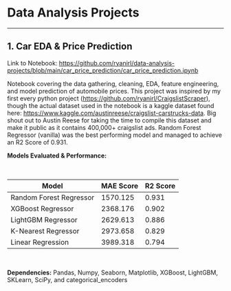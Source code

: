 # Data Analysis Projects

---

## 1. Car EDA & Price Prediction

Link to Notebook: https://github.com/ryanirl/data-analysis-projects/blob/main/car_price_prediction/car_price_prediction.ipynb

Notebook covering the data gathering, cleaning, EDA, feature engineering, and
model prediction of automobile prices. This project was inspired by my first
every python project (https://github.com/ryanirl/CraigslistScraper), though the
actual dataset used in the notebook is a kaggle dataset found here:
https://www.kaggle.com/austinreese/craigslist-carstrucks-data. Big shout out to
Austin Reese for taking the time to compile this dataset and make it public as
it contains 400,000+ craigslist ads. Random Forest Regressor (vanilla) was the
best performing model and managed to achieve an R2 Score of 0.931. 


**Models Evaluated & Performance:**

<br />

| Model                   | MAE Score | R2 Score |
| ----------------------- | --------- | -------- |
| Random Forest Regressor | 1570.125  | 0.931    |
| XGBoost Regressor       | 2368.176  | 0.902    |
| LightGBM Regressor      | 2629.613  | 0.886    |
| K-Nearest Regressor     | 2973.658  | 0.829    |
| Linear Regression       | 3989.318  | 0.794    |

<br />


**Dependencies:** Pandas, Numpy, Seaborn, Matplotlib, XGBoost, LightGBM,
SKLearn, SciPy, and categorical_encoders 

